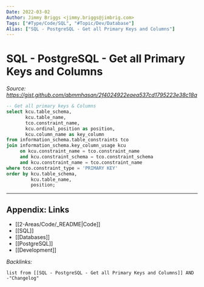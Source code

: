 ```yaml
---
Date: 2022-03-02
Author: Jimmy Briggs <jimmy.briggs@jimbrig.com>
Tags: ["#Type/Code/SQL", "#Topic/Dev/Database"]
Alias: ["SQL - PostgreSQL - Get all Primary Keys and Columns"]
---
```


# SQL - PostgreSQL - Get all Primary Keys and Columns

*Source: https://gist.github.com/abmmhasan/2f4024922eaea537cd1795223e38c18a*

```SQL
-- Get all primary keys & Columns
select kcu.table_schema,
       kcu.table_name,
       tco.constraint_name,
       kcu.ordinal_position as position,
       kcu.column_name as key_column
from information_schema.table_constraints tco
join information_schema.key_column_usage kcu 
     on kcu.constraint_name = tco.constraint_name
     and kcu.constraint_schema = tco.constraint_schema
     and kcu.constraint_name = tco.constraint_name
where tco.constraint_type = 'PRIMARY KEY'
order by kcu.table_schema,
         kcu.table_name,
         position;
```


***

## Appendix: Links

- [[2-Areas/Code/_README|Code]]
- [[SQL]]
- [[Databases]]
- [[PostgreSQL]]
- [[Development]]

*Backlinks:*

```dataview
list from [[SQL - PostgreSQL - Get all Primary Keys and Columns]] AND -"Changelog"
```